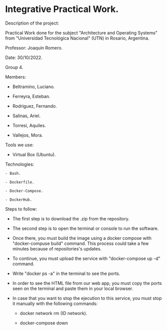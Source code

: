 # Integrative Practical Work.

Description of the project:

Practical Work done for the subject "Architecture and Operating Systems" from "Universidad Tecnológica Nacional" (UTN) in Rosario, Argentina. 

Professor: Joaquín Romero. 

Date: 30/10/2022.

Group 4. 

Members: 

- Beltramino, Luciano.

- Ferreyra, Esteban. 

- Rodriguez, Fernando. 

- Salinas, Ariel.

- Torresi, Aquiles. 

- Vallejos, Mora.

Tools we use: 

- Virtual Box (Ubuntu). 

Technologies: 

	- Bash.

	- Dockerfile.

	- Docker-Compose.

	- DockerHub.

Steps to follow: 

- The first step is to download the .zip from the repository. 

- The second step is to open the terminal or console to run the software. 

- Once there, you must build the image using a docker compose with "docker-compuse build" command. This process could take a few minutes because of repositories's updates.

- To continue, you must upload the service with "docker-compose up -d" command. 

- Write "docker ps -a" in the terminal to see the ports. 

- In order to see the HTML file from our web app, you must copy the ports seen on the terminal and paste them in your local browser. 

- In case that you want to stop the ejecution to this service, you must stop it manually with the following commands:

	- docker network rm (ID network). 

	- docker-compose down 
